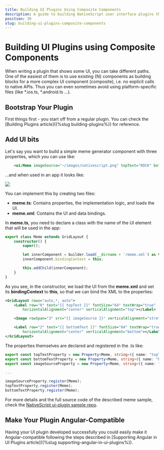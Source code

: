 ```yaml
---
title: Building UI Plugins Using Composite Components
description: A guide to building NativeScript user interface plugins that build use existing NativeScript components.
position: 30
slug: building-ui-plugins-composite-components
---
```


# Building UI Plugins using Composite Components

When writing a plugin that shows some UI, you can take different paths. One of the easiest of them is to use existing {N} components as building blocks for a more complex UI component (composite), i.e. no explicit calls to native APIs. Thus you can even sometimes avoid using platform-specific files (like \*.ios.ts, \*.android.ts ...).

## Bootstrap Your Plugin

First things first - you start off from a regular plugin. You can check the [Building Plugins article]({%slug building-plugins%}) for reference.

## Add UI bits

Let's say you want to build a simple meme generator component with three properties, which you can use like:

``` XML
    <ui:Meme imageSource="~/images/nativescript.png" topText="ROCK" bottomText="ROLL" />
```

...and when used in an app it looks like:

![](./img/plugins/ui-plugin-ns-preview.png)

You can implement this by creating two files:
* **meme.ts**: Contains properties, the implementation logic, and loads the UI.
* **meme.xml**: Contains the UI and data bindings.

In **meme.ts**, you need to declare a class with the name of the UI element that will be used in the app:

``` TypeScript
export class Meme extends GridLayout {
    constructor() {
        super();

        let innerComponent = builder.load(__dirname + '/meme.xml') as View;
        innerComponent.bindingContext = this;

        this.addChild(innerComponent);
    }
}
```

As you see, in the constructor, we load the UI from the **meme.xml** and set its **bindingContext** to **this**, so that we can bind the XML to the properties:
``` XML
<GridLayout rows="auto,*, auto">
    <Label row="0" text="{{ topText }}" fontSize="64" textWrap="true"
        horizontalAlignment="center" verticalAlignment="top"></Label>

    <Image rowSpan="3" src="{{ imageSource }}" verticalAlignment="stretch"></Image>

    <Label row="2" text="{{ bottomText }}" fontSize="64" textWrap="true"
        horizontalAlignment="center" verticalAlignment="bottom"></Label>
</GridLayout>
```
The properties themselves are declared and registered in the .ts like:
``` TypeScript
export const topTextProperty = new Property<Meme, string>({ name: "topText", defaultValue: undefined });
export const bottomTextProperty = new Property<Meme, string>({ name: "bottomText", defaultValue: undefined });
export const imageSourceProperty = new Property<Meme, string>({ name: "imageSource", defaultValue: undefined });

...

imageSourceProperty.register(Meme);
topTextProperty.register(Meme);
bottomTextProperty.register(Meme);
```

For more details and the full source code of the described meme sample, check the [NativeScript ui-plugin sample repo](https://github.com/NativeScript/nativescript-ui-plugin).

## Make Your Plugin Angular-Compatible

Having your UI plugin developed successfully you could easily make it Angular-compatible following the steps described in [Supporting Angular in UI Plugins article]({%slug supporting-angular-in-ui-plugins%}).

